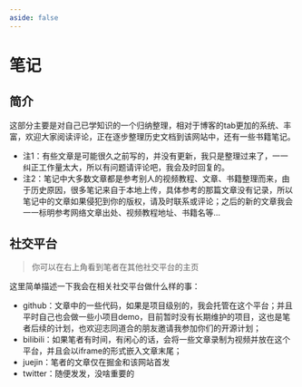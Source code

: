 ```yaml
---
aside: false
---
```


# 笔记
## 简介

这部分主要是对自己已学知识的一个归纳整理，相对于博客的tab更加的系统、丰富，欢迎大家阅读评论，正在逐步整理历史文档到该网站中，还有一些书籍笔记。

+ 注1：有些文章是可能很久之前写的，并没有更新，我只是整理过来了，一一纠正工作量太大，所以有问题请评论吧，我会及时回复的。
+ 注2：笔记中大多数文章都是参考别人的视频教程、文章、书籍整理而来，由于历史原因，很多笔记来自于本地上传，具体参考的那篇文章没有记录，所以笔记中的文章如果侵犯到你的版权，请及时联系或评论；之后的新的文章我会一一标明参考网络文章出处、视频教程地址、书籍名等...

## 社交平台

> 你可以在右上角看到笔者在其他社交平台的主页

这里简单描述一下我会在相关社交平台做什么样的事：

- github：文章中的一些代码，如果是项目级别的，我会托管在这个平台；并且平时自己也会做一些小项目demo，目前暂时没有长期维护的项目，这也是笔者后续的计划，也欢迎志同道合的朋友邀请我参加你们的开源计划；
- bilibili：如果笔者有时间，有闲心的话，会将一些文章录制为视频并放在这个平台，并且会以iframe的形式嵌入文章末尾；
- juejin：笔者的文章仅在掘金和该网站首发
- twitter：随便发发，没啥重要的

